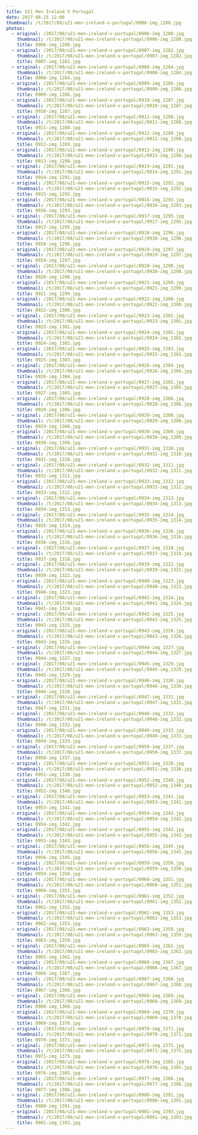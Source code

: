 ```yaml
---
title: U21 Men Ireland V Portugal
date: 2017-08-25 12:00
thumbnail: /t/2017/08/u21-men-ireland-v-portugal/0906-img_1280.jpg
photos:
  - original: /2017/08/u21-men-ireland-v-portugal/0906-img_1280.jpg
    thumbnail: /t/2017/08/u21-men-ireland-v-portugal/0906-img_1280.jpg
    title: 0906-img_1280.jpg
  - original: /2017/08/u21-men-ireland-v-portugal/0907-img_1282.jpg
    thumbnail: /t/2017/08/u21-men-ireland-v-portugal/0907-img_1282.jpg
    title: 0907-img_1282.jpg
  - original: /2017/08/u21-men-ireland-v-portugal/0908-img_1284.jpg
    thumbnail: /t/2017/08/u21-men-ireland-v-portugal/0908-img_1284.jpg
    title: 0908-img_1284.jpg
  - original: /2017/08/u21-men-ireland-v-portugal/0909-img_1286.jpg
    thumbnail: /t/2017/08/u21-men-ireland-v-portugal/0909-img_1286.jpg
    title: 0909-img_1286.jpg
  - original: /2017/08/u21-men-ireland-v-portugal/0910-img_1287.jpg
    thumbnail: /t/2017/08/u21-men-ireland-v-portugal/0910-img_1287.jpg
    title: 0910-img_1287.jpg
  - original: /2017/08/u21-men-ireland-v-portugal/0911-img_1288.jpg
    thumbnail: /t/2017/08/u21-men-ireland-v-portugal/0911-img_1288.jpg
    title: 0911-img_1288.jpg
  - original: /2017/08/u21-men-ireland-v-portugal/0912-img_1289.jpg
    thumbnail: /t/2017/08/u21-men-ireland-v-portugal/0912-img_1289.jpg
    title: 0912-img_1289.jpg
  - original: /2017/08/u21-men-ireland-v-portugal/0913-img_1290.jpg
    thumbnail: /t/2017/08/u21-men-ireland-v-portugal/0913-img_1290.jpg
    title: 0913-img_1290.jpg
  - original: /2017/08/u21-men-ireland-v-portugal/0914-img_1291.jpg
    thumbnail: /t/2017/08/u21-men-ireland-v-portugal/0914-img_1291.jpg
    title: 0914-img_1291.jpg
  - original: /2017/08/u21-men-ireland-v-portugal/0915-img_1292.jpg
    thumbnail: /t/2017/08/u21-men-ireland-v-portugal/0915-img_1292.jpg
    title: 0915-img_1292.jpg
  - original: /2017/08/u21-men-ireland-v-portugal/0916-img_1293.jpg
    thumbnail: /t/2017/08/u21-men-ireland-v-portugal/0916-img_1293.jpg
    title: 0916-img_1293.jpg
  - original: /2017/08/u21-men-ireland-v-portugal/0917-img_1295.jpg
    thumbnail: /t/2017/08/u21-men-ireland-v-portugal/0917-img_1295.jpg
    title: 0917-img_1295.jpg
  - original: /2017/08/u21-men-ireland-v-portugal/0918-img_1296.jpg
    thumbnail: /t/2017/08/u21-men-ireland-v-portugal/0918-img_1296.jpg
    title: 0918-img_1296.jpg
  - original: /2017/08/u21-men-ireland-v-portugal/0919-img_1297.jpg
    thumbnail: /t/2017/08/u21-men-ireland-v-portugal/0919-img_1297.jpg
    title: 0919-img_1297.jpg
  - original: /2017/08/u21-men-ireland-v-portugal/0920-img_1298.jpg
    thumbnail: /t/2017/08/u21-men-ireland-v-portugal/0920-img_1298.jpg
    title: 0920-img_1298.jpg
  - original: /2017/08/u21-men-ireland-v-portugal/0921-img_1299.jpg
    thumbnail: /t/2017/08/u21-men-ireland-v-portugal/0921-img_1299.jpg
    title: 0921-img_1299.jpg
  - original: /2017/08/u21-men-ireland-v-portugal/0922-img_1300.jpg
    thumbnail: /t/2017/08/u21-men-ireland-v-portugal/0922-img_1300.jpg
    title: 0922-img_1300.jpg
  - original: /2017/08/u21-men-ireland-v-portugal/0923-img_1301.jpg
    thumbnail: /t/2017/08/u21-men-ireland-v-portugal/0923-img_1301.jpg
    title: 0923-img_1301.jpg
  - original: /2017/08/u21-men-ireland-v-portugal/0924-img_1302.jpg
    thumbnail: /t/2017/08/u21-men-ireland-v-portugal/0924-img_1302.jpg
    title: 0924-img_1302.jpg
  - original: /2017/08/u21-men-ireland-v-portugal/0925-img_1303.jpg
    thumbnail: /t/2017/08/u21-men-ireland-v-portugal/0925-img_1303.jpg
    title: 0925-img_1303.jpg
  - original: /2017/08/u21-men-ireland-v-portugal/0926-img_1304.jpg
    thumbnail: /t/2017/08/u21-men-ireland-v-portugal/0926-img_1304.jpg
    title: 0926-img_1304.jpg
  - original: /2017/08/u21-men-ireland-v-portugal/0927-img_1305.jpg
    thumbnail: /t/2017/08/u21-men-ireland-v-portugal/0927-img_1305.jpg
    title: 0927-img_1305.jpg
  - original: /2017/08/u21-men-ireland-v-portugal/0928-img_1306.jpg
    thumbnail: /t/2017/08/u21-men-ireland-v-portugal/0928-img_1306.jpg
    title: 0928-img_1306.jpg
  - original: /2017/08/u21-men-ireland-v-portugal/0929-img_1308.jpg
    thumbnail: /t/2017/08/u21-men-ireland-v-portugal/0929-img_1308.jpg
    title: 0929-img_1308.jpg
  - original: /2017/08/u21-men-ireland-v-portugal/0930-img_1309.jpg
    thumbnail: /t/2017/08/u21-men-ireland-v-portugal/0930-img_1309.jpg
    title: 0930-img_1309.jpg
  - original: /2017/08/u21-men-ireland-v-portugal/0931-img_1310.jpg
    thumbnail: /t/2017/08/u21-men-ireland-v-portugal/0931-img_1310.jpg
    title: 0931-img_1310.jpg
  - original: /2017/08/u21-men-ireland-v-portugal/0932-img_1311.jpg
    thumbnail: /t/2017/08/u21-men-ireland-v-portugal/0932-img_1311.jpg
    title: 0932-img_1311.jpg
  - original: /2017/08/u21-men-ireland-v-portugal/0933-img_1312.jpg
    thumbnail: /t/2017/08/u21-men-ireland-v-portugal/0933-img_1312.jpg
    title: 0933-img_1312.jpg
  - original: /2017/08/u21-men-ireland-v-portugal/0934-img_1313.jpg
    thumbnail: /t/2017/08/u21-men-ireland-v-portugal/0934-img_1313.jpg
    title: 0934-img_1313.jpg
  - original: /2017/08/u21-men-ireland-v-portugal/0935-img_1314.jpg
    thumbnail: /t/2017/08/u21-men-ireland-v-portugal/0935-img_1314.jpg
    title: 0935-img_1314.jpg
  - original: /2017/08/u21-men-ireland-v-portugal/0936-img_1316.jpg
    thumbnail: /t/2017/08/u21-men-ireland-v-portugal/0936-img_1316.jpg
    title: 0936-img_1316.jpg
  - original: /2017/08/u21-men-ireland-v-portugal/0937-img_1318.jpg
    thumbnail: /t/2017/08/u21-men-ireland-v-portugal/0937-img_1318.jpg
    title: 0937-img_1318.jpg
  - original: /2017/08/u21-men-ireland-v-portugal/0939-img_1322.jpg
    thumbnail: /t/2017/08/u21-men-ireland-v-portugal/0939-img_1322.jpg
    title: 0939-img_1322.jpg
  - original: /2017/08/u21-men-ireland-v-portugal/0940-img_1323.jpg
    thumbnail: /t/2017/08/u21-men-ireland-v-portugal/0940-img_1323.jpg
    title: 0940-img_1323.jpg
  - original: /2017/08/u21-men-ireland-v-portugal/0941-img_1324.jpg
    thumbnail: /t/2017/08/u21-men-ireland-v-portugal/0941-img_1324.jpg
    title: 0941-img_1324.jpg
  - original: /2017/08/u21-men-ireland-v-portugal/0942-img_1325.jpg
    thumbnail: /t/2017/08/u21-men-ireland-v-portugal/0942-img_1325.jpg
    title: 0942-img_1325.jpg
  - original: /2017/08/u21-men-ireland-v-portugal/0943-img_1326.jpg
    thumbnail: /t/2017/08/u21-men-ireland-v-portugal/0943-img_1326.jpg
    title: 0943-img_1326.jpg
  - original: /2017/08/u21-men-ireland-v-portugal/0944-img_1327.jpg
    thumbnail: /t/2017/08/u21-men-ireland-v-portugal/0944-img_1327.jpg
    title: 0944-img_1327.jpg
  - original: /2017/08/u21-men-ireland-v-portugal/0945-img_1329.jpg
    thumbnail: /t/2017/08/u21-men-ireland-v-portugal/0945-img_1329.jpg
    title: 0945-img_1329.jpg
  - original: /2017/08/u21-men-ireland-v-portugal/0946-img_1330.jpg
    thumbnail: /t/2017/08/u21-men-ireland-v-portugal/0946-img_1330.jpg
    title: 0946-img_1330.jpg
  - original: /2017/08/u21-men-ireland-v-portugal/0947-img_1331.jpg
    thumbnail: /t/2017/08/u21-men-ireland-v-portugal/0947-img_1331.jpg
    title: 0947-img_1331.jpg
  - original: /2017/08/u21-men-ireland-v-portugal/0948-img_1332.jpg
    thumbnail: /t/2017/08/u21-men-ireland-v-portugal/0948-img_1332.jpg
    title: 0948-img_1332.jpg
  - original: /2017/08/u21-men-ireland-v-portugal/0949-img_1333.jpg
    thumbnail: /t/2017/08/u21-men-ireland-v-portugal/0949-img_1333.jpg
    title: 0949-img_1333.jpg
  - original: /2017/08/u21-men-ireland-v-portugal/0950-img_1337.jpg
    thumbnail: /t/2017/08/u21-men-ireland-v-portugal/0950-img_1337.jpg
    title: 0950-img_1337.jpg
  - original: /2017/08/u21-men-ireland-v-portugal/0951-img_1338.jpg
    thumbnail: /t/2017/08/u21-men-ireland-v-portugal/0951-img_1338.jpg
    title: 0951-img_1338.jpg
  - original: /2017/08/u21-men-ireland-v-portugal/0952-img_1340.jpg
    thumbnail: /t/2017/08/u21-men-ireland-v-portugal/0952-img_1340.jpg
    title: 0952-img_1340.jpg
  - original: /2017/08/u21-men-ireland-v-portugal/0953-img_1341.jpg
    thumbnail: /t/2017/08/u21-men-ireland-v-portugal/0953-img_1341.jpg
    title: 0953-img_1341.jpg
  - original: /2017/08/u21-men-ireland-v-portugal/0954-img_1342.jpg
    thumbnail: /t/2017/08/u21-men-ireland-v-portugal/0954-img_1342.jpg
    title: 0954-img_1342.jpg
  - original: /2017/08/u21-men-ireland-v-portugal/0955-img_1343.jpg
    thumbnail: /t/2017/08/u21-men-ireland-v-portugal/0955-img_1343.jpg
    title: 0955-img_1343.jpg
  - original: /2017/08/u21-men-ireland-v-portugal/0956-img_1345.jpg
    thumbnail: /t/2017/08/u21-men-ireland-v-portugal/0956-img_1345.jpg
    title: 0956-img_1345.jpg
  - original: /2017/08/u21-men-ireland-v-portugal/0959-img_1350.jpg
    thumbnail: /t/2017/08/u21-men-ireland-v-portugal/0959-img_1350.jpg
    title: 0959-img_1350.jpg
  - original: /2017/08/u21-men-ireland-v-portugal/0960-img_1351.jpg
    thumbnail: /t/2017/08/u21-men-ireland-v-portugal/0960-img_1351.jpg
    title: 0960-img_1351.jpg
  - original: /2017/08/u21-men-ireland-v-portugal/0961-img_1352.jpg
    thumbnail: /t/2017/08/u21-men-ireland-v-portugal/0961-img_1352.jpg
    title: 0961-img_1352.jpg
  - original: /2017/08/u21-men-ireland-v-portugal/0962-img_1353.jpg
    thumbnail: /t/2017/08/u21-men-ireland-v-portugal/0962-img_1353.jpg
    title: 0962-img_1353.jpg
  - original: /2017/08/u21-men-ireland-v-portugal/0963-img_1359.jpg
    thumbnail: /t/2017/08/u21-men-ireland-v-portugal/0963-img_1359.jpg
    title: 0963-img_1359.jpg
  - original: /2017/08/u21-men-ireland-v-portugal/0965-img_1362.jpg
    thumbnail: /t/2017/08/u21-men-ireland-v-portugal/0965-img_1362.jpg
    title: 0965-img_1362.jpg
  - original: /2017/08/u21-men-ireland-v-portugal/0966-img_1367.jpg
    thumbnail: /t/2017/08/u21-men-ireland-v-portugal/0966-img_1367.jpg
    title: 0966-img_1367.jpg
  - original: /2017/08/u21-men-ireland-v-portugal/0967-img_1368.jpg
    thumbnail: /t/2017/08/u21-men-ireland-v-portugal/0967-img_1368.jpg
    title: 0967-img_1368.jpg
  - original: /2017/08/u21-men-ireland-v-portugal/0968-img_1369.jpg
    thumbnail: /t/2017/08/u21-men-ireland-v-portugal/0968-img_1369.jpg
    title: 0968-img_1369.jpg
  - original: /2017/08/u21-men-ireland-v-portugal/0969-img_1370.jpg
    thumbnail: /t/2017/08/u21-men-ireland-v-portugal/0969-img_1370.jpg
    title: 0969-img_1370.jpg
  - original: /2017/08/u21-men-ireland-v-portugal/0970-img_1371.jpg
    thumbnail: /t/2017/08/u21-men-ireland-v-portugal/0970-img_1371.jpg
    title: 0970-img_1371.jpg
  - original: /2017/08/u21-men-ireland-v-portugal/0971-img_1375.jpg
    thumbnail: /t/2017/08/u21-men-ireland-v-portugal/0971-img_1375.jpg
    title: 0971-img_1375.jpg
  - original: /2017/08/u21-men-ireland-v-portugal/0976-img_1385.jpg
    thumbnail: /t/2017/08/u21-men-ireland-v-portugal/0976-img_1385.jpg
    title: 0976-img_1385.jpg
  - original: /2017/08/u21-men-ireland-v-portugal/0977-img_1386.jpg
    thumbnail: /t/2017/08/u21-men-ireland-v-portugal/0977-img_1386.jpg
    title: 0977-img_1386.jpg
  - original: /2017/08/u21-men-ireland-v-portugal/0980-img_1391.jpg
    thumbnail: /t/2017/08/u21-men-ireland-v-portugal/0980-img_1391.jpg
    title: 0980-img_1391.jpg
  - original: /2017/08/u21-men-ireland-v-portugal/0981-img_1393.jpg
    thumbnail: /t/2017/08/u21-men-ireland-v-portugal/0981-img_1393.jpg
    title: 0981-img_1393.jpg
---
```


